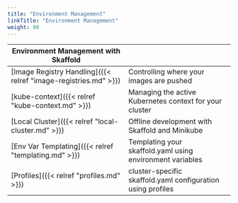 ```yaml
---
title: "Environment Management"
linkTitle: "Environment Management"
weight: 90
---
```



| Environment Management with Skaffold | |
|----------|---|
| [Image Registry Handling]({{< relref "image-registries.md" >}}) | Controlling where your images are pushed |
| [kube-context]({{< relref "kube-context.md" >}}) | Managing the active Kubernetes context for your cluster |
| [Local Cluster]({{< relref "local-cluster.md" >}}) | Offline development with Skaffold and Minikube |
| [Env Var Templating]({{< relref "templating.md" >}}) | Templating your skaffold.yaml using environment variables |
| [Profiles]({{< relref "profiles.md" >}}) | cluster-specific skaffold.yaml configuration using profiles |
